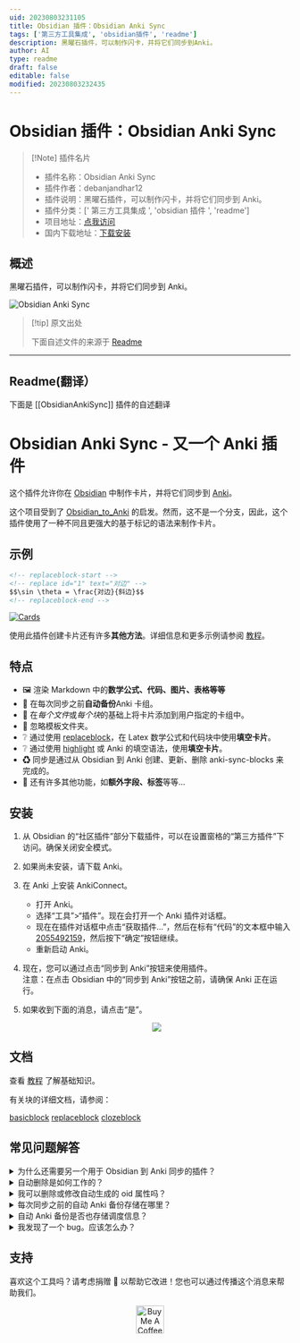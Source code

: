 ```yaml
---
uid: 20230803231105
title: Obsidian 插件：Obsidian Anki Sync
tags: ['第三方工具集成', 'obsidian插件', 'readme']
description: 黑曜石插件，可以制作闪卡，并将它们同步到Anki。
author: AI
type: readme
draft: false
editable: false
modified: 20230803232435
---
```


# Obsidian 插件：Obsidian Anki Sync

> [!Note] 插件名片
> - 插件名称：Obsidian Anki Sync
> - 插件作者：debanjandhar12
> - 插件说明：黑曜石插件，可以制作闪卡，并将它们同步到 Anki。
> - 插件分类：[' 第三方工具集成 ', 'obsidian 插件 ', 'readme']
> - 项目地址：[点我访问](https://github.com/debanjandhar12/Obsidian-Anki-Sync)
> - 国内下载地址：[下载安装](https://pkmer.cn/products/plugin/pluginMarket/?ObsidianAnkiSync)

## 概述

黑曜石插件，可以制作闪卡，并将它们同步到 Anki。

![Obsidian Anki Sync](https://cdn.pkmer.cn/covers/ObsidianAnkiSync.jpeg!pkmer)

> [!tip] 原文出处
>
>下面自述文件的来源于 [Readme](https://ghproxy.net/https://raw.githubusercontent.com/debanjandhar12/Obsidian-Anki-Sync/main/README.md)
>

---

## Readme(翻译）

下面是 [[ObsidianAnkiSync]] 插件的自述翻译

# Obsidian Anki Sync - 又一个 Anki 插件

这个插件允许你在 [Obsidian](https://obsidian.md/) 中制作卡片，并将它们同步到 [Anki](https://apps.ankiweb.net/)。

这个项目受到了 [Obsidian_to_Anki](https://github.com/Pseudonium/Obsidian_to_Anki) 的启发。然而，这不是一个分支，因此，这个插件使用了一种不同且更强大的基于标记的语法来制作卡片。

## 示例

```markdown
<!-- replaceblock-start -->
<!-- replace id="1" text="对边" -->
$$\sin \theta = \frac{对边}{斜边}$$
<!-- replaceblock-end -->
```

[![Cards](https://raw.githubusercontent.com/debanjandhar12/Obsidian-Anki-Sync/main/docs/images/Tut0.jpg)](#examples)

使用此插件创建卡片还有许多**其他方法**。详细信息和更多示例请参阅 [教程](https://github.com/debanjandhar12/Obsidian-Anki-Sync/blob/main/docs/Tutorial.md)。

## 特点

- 🖼 渲染 Markdown 中的**数学公式、代码、图片、表格等等**
- 🔏 在每次同步之前**自动备份**Anki 卡组。
- 📘 在*每个文件*或*每个块*的基础上将卡片添加到用户指定的卡组中。
- 📂 忽略模板文件夹。
- ❔ 通过使用 [replaceblock](https://github.com/debanjandhar12/Obsidian-Anki-Sync/blob/main/docs/replaceblock.md)，在 Latex 数学公式和代码块中使用**填空卡片**。
- ❔ 通过使用 [highlight](https://github.com/debanjandhar12/Obsidian-Anki-Sync/blob/main/docs/clozeblock.md) 或 Anki 的填空语法，使用**填空卡片**。
- ♻ 同步是通过从 Obsidian 到 Anki 创建、更新、删除 anki-sync-blocks 来完成的。
- 🥳 还有许多其他功能，如**额外字段、标签**等等...

## 安装

1. 从 Obsidian 的“社区插件”部分下载插件，可以在设置窗格的“第三方插件”下访问。确保关闭安全模式。
2. 如果尚未安装，请下载 Anki。
3. 在 Anki 上安装 AnkiConnect。

   - 打开 Anki。
   - 选择“工具”>“插件”。现在会打开一个 Anki 插件对话框。
   - 现在在插件对话框中点击“获取插件...”，然后在标有“代码”的文本框中输入 [2055492159](https://ankiweb.net/shared/info/2055492159)，然后按下“确定”按钮继续。
   - 重新启动 Anki。

4. 现在，您可以通过点击“同步到 Anki”按钮来使用插件。 <br />
   注意：在点击 Obsidian 中的“同步到 Anki”按钮之前，请确保 Anki 正在运行。

5. 如果收到下面的消息，请点击“是”。 <br />
   <p align="center">
      <img src="https://raw.githubusercontent.com/debanjandhar12/Obsidian-Anki-Sync/main/docs/images/permission.png" />
   </p>

## 文档

查看 [教程](https://github.com/debanjandhar12/Obsidian-Anki-Sync/blob/main/docs/Tutorial.md) 了解基础知识。

有关块的详细文档，请参阅：

[basicblock](https://github.com/debanjandhar12/Obsidian-Anki-Sync/blob/main/docs/basicblock.md) [replaceblock](https://github.com/debanjandhar12/Obsidian-Anki-Sync/blob/main/docs/replaceblock.md) [clozeblock](https://github.com/debanjandhar12/Obsidian-Anki-Sync/blob/main/docs/clozeblock.md)

## 常见问题解答

<details>
 <summary>为什么还需要另一个用于 Obsidian 到 Anki 同步的插件？</summary>
现有的两个插件在实现我的工作流程时有一个主要限制 💢。它们无法在数学和代码块中创建填空题。<br>
这个插件的目的就是为了解决这个问题。
</details>

<details>
 <summary>自动删除是如何工作的？</summary>
首先，Anki 中的每张卡片都被标记为“由插件从此 vault 创建”和“不是由插件从此 vault 创建”。如果一张卡片包含了 vault 的名称作为标签，以及 ObsidianAnkiSync 标签，并且卡片的类型必须是 ObsidianAnkiSyncModel 类型，那么它就被标记为“由插件创建”。<br />
现在，如果一张被标记为“由插件从此 vault 创建”的卡片在 vault 中不存在，那么这张卡片将被删除。
</details>

<details>
 <summary>我可以删除或修改自动生成的 oid 属性吗？</summary>
<b>不可以！</b> 请不要这样做。<br />插件使用 oid 来跟踪 Anki 中的卡片。
如果删除它，插件将删除旧卡片并在 Anki 中创建一个新卡片。这意味着如果您删除或修改 oid，卡片的调度信息将被删除。
</details>

<details>
 <summary>每次同步之前的自动 Anki 备份存储在哪里？</summary>
在 Windows 11 中，它存储在：<br />
C:\Users\{Windows用户名}\AppData\Roaming\Anki2\{Anki配置文件名}
<br><br>
注意：备份文件以每个牌组为基础存储，名称为 ObsidianAnkiSync-Backup-${时间戳}_${牌组}.apkg
</details>

<details>
 <summary>自动 Anki 备份是否也存储调度信息？</summary>
是的。
</details>

<details>
 <summary>我发现了一个 bug。应该怎么办？</summary>
请在创建一个问题。
</details>

## 支持

喜欢这个工具吗？请考虑捐赠 💸 以帮助它改进！您也可以通过传播这个消息来帮助我们。<br/>

<p align="center">
<a href="https://www.buymeacoffee.com/debanjandhar12" target="_blank"><img src="https://cdn.buymeacoffee.com/buttons/default-orange.png" alt="Buy Me A Coffee" height="50" style="border-radius:1px" />
</p>



